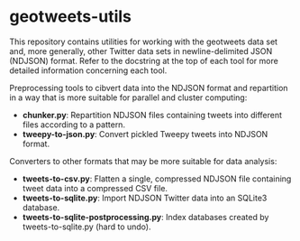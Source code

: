 # geotweets-utils
This repository contains utilities for working with the geotweets data set and,
more generally, other Twitter data sets in newline-delimited JSON (NDJSON)
format. Refer to the docstring at the top of each tool for more detailed
information concerning each tool.

Preprocessing tools to cibvert data into the NDJSON format and repartition in
a way that is more suitable for parallel and cluster computing:

* **chunker.py**: Repartition NDJSON files containing tweets into different
  files according to a pattern.
* **tweepy-to-json.py**: Convert pickled Tweepy tweets into NDJSON format.

Converters to other formats that may be more suitable for data analysis:

* **tweets-to-csv.py**: Flatten a single, compressed NDJSON file containing
  tweet data into a compressed CSV file.
* **tweets-to-sqlite.py**: Import NDJSON Twitter data into an SQLite3 database.
* **tweets-to-sqlite-postprocessing.py**: Index databases created by
  tweets-to-sqlite.py (hard to undo).